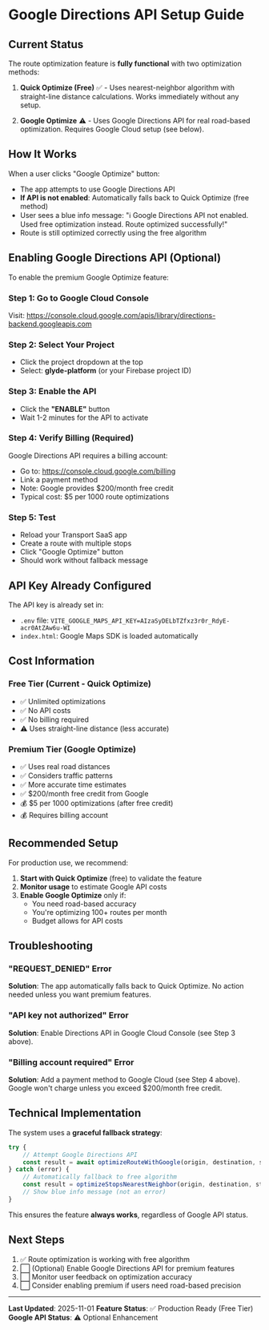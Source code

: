# Google Directions API Setup Guide

## Current Status

The route optimization feature is **fully functional** with two optimization methods:

1. **Quick Optimize (Free)** ✅ - Uses nearest-neighbor algorithm with straight-line distance calculations. Works immediately without any setup.

2. **Google Optimize** ⚠️ - Uses Google Directions API for real road-based optimization. Requires Google Cloud setup (see below).

## How It Works

When a user clicks "Google Optimize" button:
- The app attempts to use Google Directions API
- **If API is not enabled**: Automatically falls back to Quick Optimize (free method)
- User sees a blue info message: "ℹ️ Google Directions API not enabled. Used free optimization instead. Route optimized successfully!"
- Route is still optimized correctly using the free algorithm

## Enabling Google Directions API (Optional)

To enable the premium Google Optimize feature:

### Step 1: Go to Google Cloud Console
Visit: https://console.cloud.google.com/apis/library/directions-backend.googleapis.com

### Step 2: Select Your Project
- Click the project dropdown at the top
- Select: **glyde-platform** (or your Firebase project ID)

### Step 3: Enable the API
- Click the **"ENABLE"** button
- Wait 1-2 minutes for the API to activate

### Step 4: Verify Billing (Required)
Google Directions API requires a billing account:
- Go to: https://console.cloud.google.com/billing
- Link a payment method
- Note: Google provides $200/month free credit
- Typical cost: $5 per 1000 route optimizations

### Step 5: Test
- Reload your Transport SaaS app
- Create a route with multiple stops
- Click "Google Optimize" button
- Should work without fallback message

## API Key Already Configured

The API key is already set in:
- `.env` file: `VITE_GOOGLE_MAPS_API_KEY=AIzaSyDELbTZfxz3r0r_RdyE-acr0AtZAw6u-WI`
- `index.html`: Google Maps SDK is loaded automatically

## Cost Information

### Free Tier (Current - Quick Optimize)
- ✅ Unlimited optimizations
- ✅ No API costs
- ✅ No billing required
- ⚠️ Uses straight-line distance (less accurate)

### Premium Tier (Google Optimize)
- ✅ Uses real road distances
- ✅ Considers traffic patterns
- ✅ More accurate time estimates
- ✅ $200/month free credit from Google
- 💰 $5 per 1000 optimizations (after free credit)
- 💰 Requires billing account

## Recommended Setup

For production use, we recommend:

1. **Start with Quick Optimize** (free) to validate the feature
2. **Monitor usage** to estimate Google API costs
3. **Enable Google Optimize** only if:
   - You need road-based accuracy
   - You're optimizing 100+ routes per month
   - Budget allows for API costs

## Troubleshooting

### "REQUEST_DENIED" Error
**Solution**: The app automatically falls back to Quick Optimize. No action needed unless you want premium features.

### "API key not authorized" Error
**Solution**: Enable Directions API in Google Cloud Console (see Step 3 above).

### "Billing account required" Error
**Solution**: Add a payment method to Google Cloud (see Step 4 above). Google won't charge unless you exceed $200/month free credit.

## Technical Implementation

The system uses a **graceful fallback strategy**:

```javascript
try {
    // Attempt Google Directions API
    const result = await optimizeRouteWithGoogle(origin, destination, stops);
} catch (error) {
    // Automatically fallback to free algorithm
    const result = optimizeStopsNearestNeighbor(origin, destination, stops);
    // Show blue info message (not an error)
}
```

This ensures the feature **always works**, regardless of Google API status.

## Next Steps

1. ✅ Route optimization is working with free algorithm
2. ⬜ (Optional) Enable Google Directions API for premium features
3. ⬜ Monitor user feedback on optimization accuracy
4. ⬜ Consider enabling premium if users need road-based precision

---

**Last Updated**: 2025-11-01
**Feature Status**: ✅ Production Ready (Free Tier)
**Google API Status**: ⚠️ Optional Enhancement
